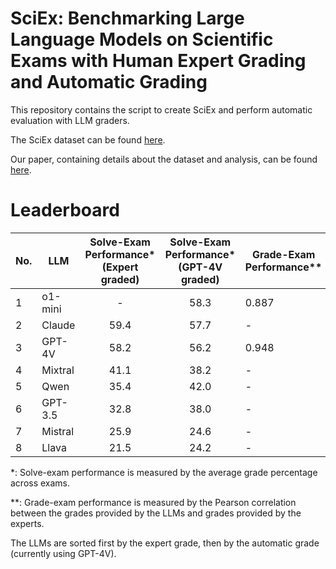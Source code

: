 # SciEx: Benchmarking Large Language Models on Scientific Exams with Human Expert Grading and Automatic Grading

This repository contains the script to create SciEx and perform automatic evaluation with LLM graders.

The SciEx dataset can be found [here](https://huggingface.co/datasets/tuanh23/SciEx).

Our paper, containing details about the dataset and analysis, can be found [here](https://arxiv.org/pdf/2406.10421).

# Leaderboard

| No. | LLM     | Solve-Exam Performance* (Expert graded)  | Solve-Exam Performance* (GPT-4V graded) | Grade-Exam Performance** |
|-----|---------|:----------------------------------------:|:---------------------------------------:|--------------------------|
| 1   | o1-mini |                     -                    |                   58.3                  |           0.887          |
| 2   | Claude  |                   59.4                   |                   57.7                  |             -            |
| 3   | GPT-4V  |                   58.2                   |                   56.2                  |           0.948          |
| 4   | Mixtral |                   41.1                   |                   38.2                  |             -            |
| 5   | Qwen    |                   35.4                   |                   42.0                  |             -            |
| 6   | GPT-3.5 |                   32.8                   |                   38.0                  |             -            |
| 7   | Mistral |                   25.9                   |                   24.6                  |             -            |
| 8   | Llava   |                   21.5                   |                   24.2                  |             -            |

*: Solve-exam performance is measured by the average grade percentage across exams.

**: Grade-exam performance is measured by the Pearson correlation between the grades provided by the LLMs and grades provided by the experts.

The LLMs are sorted first by the expert grade, then by the automatic grade (currently using GPT-4V).